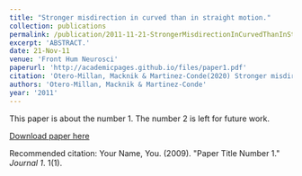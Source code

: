 ```yaml
---
title: "Stronger misdirection in curved than in straight motion."
collection: publications
permalink: /publication/2011-11-21-StrongerMisdirectionInCurvedThanInStraightMotion_
excerpt: 'ABSTRACT.'
date: 21-Nov-11
venue: 'Front Hum Neurosci'
paperurl: 'http://academicpages.github.io/files/paper1.pdf'
citation: 'Otero-Millan, Macknik & Martinez-Conde(2020) Stronger misdirection in curved than in straight motion.. Front Hum Neurosci. 2011 Nov 21;5:133. '
authors: 'Otero-Millan, Macknik & Martinez-Conde'
year: '2011'
---
```

This paper is about the number 1. The number 2 is left for future work.

[Download paper here](http://academicpages.github.io/files/paper1.pdf)

Recommended citation: Your Name, You. (2009). "Paper Title Number 1." <i>Journal 1</i>. 1(1).
